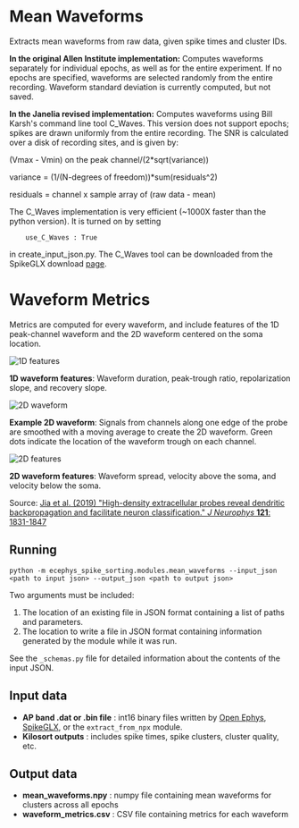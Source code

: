 Mean Waveforms
==============
Extracts mean waveforms from raw data, given spike times and cluster IDs.

**In the original Allen Institute implementation:**
Computes waveforms separately for individual epochs, as well as for the entire experiment. If no epochs are specified, waveforms are selected randomly from the entire recording. Waveform standard deviation is currently computed, but not saved.

**In the Janelia revised implementation:**
Computes waveforms using Bill Karsh's command line tool C_Waves. This version does not support epochs; spikes are drawn uniformly from the entire recording. The SNR is calculated over a disk of recording sites, and is given by:

(Vmax - Vmin) on the peak channel/(2*sqrt(variance))

variance = (1/(N-degrees of freedom))*sum(residuals^2)

residuals = channel x sample array of (raw data - mean)

The C_Waves implementation is very efficient (~1000X faster than the python version). It is turned on by setting 

```
    use_C_Waves : True
```

in create_input_json.py. The C_Waves tool can be downloaded from the SpikeGLX download [page](http://billkarsh.github.io/SpikeGLX/#post-processing-tools).

Waveform Metrics
================

Metrics are computed for every waveform, and include features of the 1D peak-channel waveform and the 2D waveform centered on the soma location.

![1D features](images/1d_waveform_features.png "1D waveform features")

**1D waveform features**: Waveform duration, peak-trough ratio, repolarization slope, and recovery slope.

![2D waveform](images/2d_waveform.png "2D waveform")

**Example 2D waveform**: Signals from channels along one edge of the probe are smoothed with a moving average to create the 2D waveform. Green dots indicate the location of the waveform trough on each channel.

![2D features](images/2d_waveform_features.png "2D waveform features")

**2D waveform features**: Waveform spread, velocity above the soma, and velocity below the soma.

Source: [Jia et al. (2019) "High-density extracellular probes reveal dendritic backpropagation and facilitate neuron classification." _J Neurophys_ **121**: 1831-1847](https://doi.org/10.1152/jn.00680.2018)


Running
-------
```
python -m ecephys_spike_sorting.modules.mean_waveforms --input_json <path to input json> --output_json <path to output json>
```
Two arguments must be included:
1. The location of an existing file in JSON format containing a list of paths and parameters.
2. The location to write a file in JSON format containing information generated by the module while it was run.

See the `_schemas.py` file for detailed information about the contents of the input JSON.

Input data
----------
- **AP band .dat or .bin file** : int16 binary files written by [Open Ephys](https://github.com/open-ephys/plugin-GUI), [SpikeGLX](https://github.com/billkarsh/spikeglx), or the `extract_from_npx` module.
- **Kilosort outputs** : includes spike times, spike clusters, cluster quality, etc.


Output data
-----------
- **mean_waveforms.npy** : numpy file containing mean waveforms for clusters across all epochs
- **waveform_metrics.csv** : CSV file containing metrics for each waveform